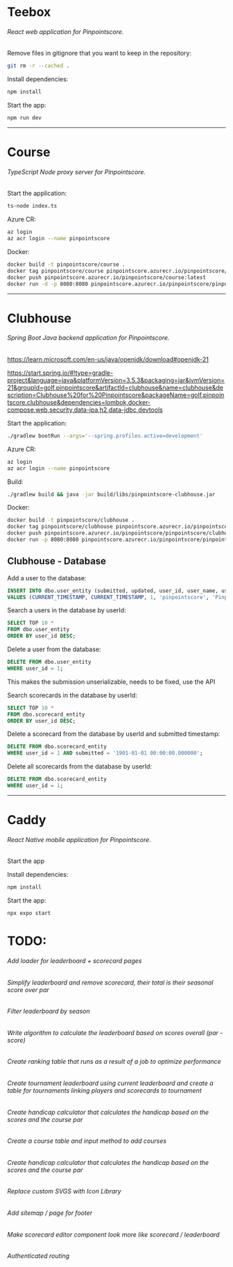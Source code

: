 # Teebox
###### React web application for Pinpointscore.

Remove files in gitignore that you want to keep in the repository:
```bash
git rm -r --cached .
```

Install dependencies:
```bash
npm install
```

Start the app:
```bash
npm run dev
```

---

# Course
###### TypeScript Node proxy server for Pinpointscore.

Start the application:
```bash
ts-node index.ts
```

Azure CR:
```bash
az login
az acr login --name pinpointscore
```

Docker:
```bash
docker build -t pinpointscore/course .
docker tag pinpointscore/course pinpointscore.azurecr.io/pinpointscore/pinpointscore/course:latest
docker push pinpointscore.azurecr.io/pinpointscore/course:latest
docker run -d -p 8080:8080 pinpointscore.azurecr.io/pinpointscore/pinpointscore/course
```

---

# Clubhouse
###### Spring Boot Java backend application for Pinpointscore.

https://learn.microsoft.com/en-us/java/openjdk/download#openjdk-21

https://start.spring.io/#!type=gradle-project&language=java&platformVersion=3.5.3&packaging=jar&jvmVersion=21&groupId=golf.pinpointscore&artifactId=clubhouse&name=clubhouse&description=Clubhouse%20for%20Pinpointscore&packageName=golf.pinpointscore.clubhouse&dependencies=lombok,docker-compose,web,security,data-jpa,h2,data-jdbc,devtools

Start the application:
```bash
./gradlew bootRun --args='--spring.profiles.active=development'
```

Azure CR:
```bash
az login
az acr login --name pinpointscore
```

Build:
```bash
./gradlew build && java -jar build/libs/pinpointscore-clubhouse.jar
```

Docker:
```bash
docker build -t pinpointscore/clubhouse .
docker tag pinpointscore/clubhouse pinpointscore.azurecr.io/pinpointscore/pinpointscore/clubhouse:latest
docker push pinpointscore.azurecr.io/pinpointscore/pinpointscore/clubhouse:latest
docker run -p 8080:8080 pinpointscore.azurecr.io/pinpointscore/pinpointscore/clubhouse:latest
```

## Clubhouse - Database

Add a user to the database:
```sql
INSERT INTO dbo.user_entity (submitted, updated, user_id, user_name, user_first_name, user_last_name, user_email, user_country, user_city, user_course, user_handicap, user_rank) 
VALUES (CURRENT_TIMESTAMP, CURRENT_TIMESTAMP, 1, 'pinpointscore', 'Pinpoint', 'Score', 'pinpointscore@example.com', 'USA', 'Buffalo', 'Country Club of Internet', 0, 1);
```

Search a users in the database by userId:
```sql
SELECT TOP 10 * 
FROM dbo.user_entity
ORDER BY user_id DESC;
```

Delete a user from the database:
```sql
DELETE FROM dbo.user_entity
WHERE user_id = 1;
```
This makes the submission unserializable, needs to be fixed, use the API
<!-- Add a scorecard to the database:
```sql
INSERT INTO dbo.scorecard_entity (submitted, updated, user_id, user_scores, golf_course, golf_course_pars) 
VALUES (CURRENT_TIMESTAMP, CURRENT_TIMESTAMP, 1, CONVERT(VARBINARY(MAX), '["4","4","4","4","4","4","4","4","4","4","4","4","4","4","4","4","4","4"]'), 'Country Club of Internet', CONVERT(VARBINARY(MAX), '["4","4","4","4","4","4","4","4","4","4","4","4","4","4","4","4","4","4"]'));
``` -->

Search scorecards in the database by userId:
```sql
SELECT TOP 10 * 
FROM dbo.scorecard_entity
ORDER BY user_id DESC;
```

Delete a scorecard from the database by userId and submitted timestamp:
```sql
DELETE FROM dbo.scorecard_entity
WHERE user_id = 1 AND submitted = '1901-01-01 00:00:00.000000';
```

Delete all scorecards from the database by userId:
```sql
DELETE FROM dbo.scorecard_entity
WHERE user_id = 1;
```

---

# Caddy
###### React Native mobile application for Pinpointscore.

Start the app

Install dependencies:
```bash
npm install
```

Start the app:
```bash
npx expo start
```

# TODO:

###### Add loader for leaderboard + scorecard pages
###### Simplify leaderboard and remove scorecard, their total is their seasonal score over par
###### Filter leaderboard by season
###### Write algorithm to calculate the leaderboard based on scores overall (par - score)
###### Create ranking table that runs as a result of a job to optimize performance
###### Create tournament leaderboard using current leaderboard and create a table for tournaments linking players and scorecards to tournament
###### Create handicap calculator that calculates the handicap based on the scores and the course par
###### Create a course table and input method to add courses
###### Create handicap calculator that calculates the handicap based on the scores and the course par
###### Replace custom SVGS with Icon Library
###### Add sitemap / page for footer
###### Make scorecard editor component look more like scorecard / leaderboard
###### Authenticated routing
